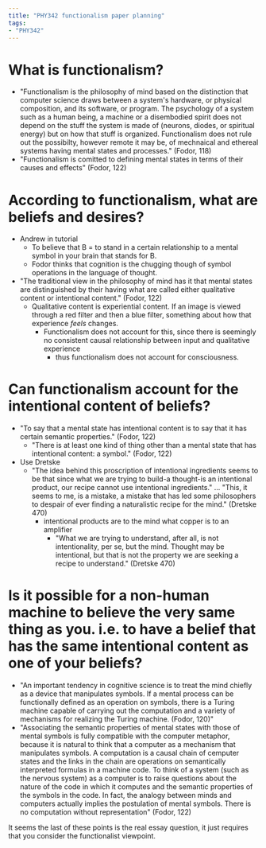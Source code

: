 ```yaml
---
title: "PHY342 functionalism paper planning"
tags:
- "PHY342"
---
```

# What is functionalism? 

- "Functionalism is the philosophy of mind based on the distinction that computer science draws between a system's hardware, or physical composition, and its software, or program. The psychology of a system such as a human being, a machine or a disembodied spirit does not depend on the stuff the system is made of (neurons, diodes, or spiritual energy) but on how that stuff is organized. Functionalism does not rule out the possibilty, however remote it may be, of mechnaical and ethereal systems having mental states and processes." (Fodor, 118)
- "Functionalism is comitted to defining mental states in terms of their causes and effects" (Fodor, 122)


# According to functionalism, what are beliefs and desires?
- Andrew in tutorial
	- To believe that B = to stand in a certain relationship to a mental symbol in your brain that stands for B.
	- Fodor thinks that cognition is the chugging though of symbol operations in the language of thought.
- "The traditional view in the philosophy of mind has it that mental states are distinguished by their having what are called either qualitative content or intentional content." (Fodor, 122)
	- Qualitative content is experiential content. If an image is viewed through a red filter and then a blue filter, something about how that experience *feels* changes.
		- Functionalism does not account for this, since there is seemingly no consistent causal relationship between input and qualitative experience
			- thus functionalism does not account for consciousness.
	

# Can functionalism account for the intentional content of beliefs?
- "To say that a mental state has intentional content is to say that it has certain semantic properties." (Fodor, 122)
	-  "There is at least one kind of thing other than a mental state that has intentional content: a symbol." (Fodor, 122)
- Use Dretske
	- "The idea behind this proscription of intentional ingredients seems to be that since what we are trying to build-a thought-is an intentional product, our recipe cannot use intentional ingredients." ... "This, it seems to me, is a mistake, a mistake that has led some philosophers to despair of ever finding a naturalistic recipe for the mind." (Dretske 470)
		- intentional products are to the mind what copper is to an amplifier
			- "What we are trying to understand, after all, is not intentionality, per se, but the mind. Thought may be intentional, but that is not the property we are seeking a recipe to understand." (Dretske 470)

# Is it possible for a non-human machine to believe the very same thing as you. i.e. to have a belief that has the same intentional content as one of your beliefs?

- "An important tendency in cognitive science is to treat the mind chiefly as a device that manipulates symbols. If a mental process can be functionally defined as an operation on symbols, there is a Turing machine capable of carrying out the computation and a variety of mechanisms for realizing the Turing machine. (Fodor, 120)"
- "Associating the semantic properties of mental states with those of mental symbols is fully compatible with the computer metaphor, because it is natural to think that a computer as a mechanism that manipulates symbols. A computation is a causal chain of cemputer states and the links in the chain are operations on semantically interpreted formulas in a machine code. To think of a system (such as the nervous system) as a computer is to raise questions about the nature of the code in which it computes and the semantic properties of the symbols in the code. In fact, the analogy between minds and computers actually implies the postulation of mental symbols. There is no computation without representation" (Fodor, 122)

It seems the last of these points is the real essay question, it just requires that you consider the functionalist viewpoint.